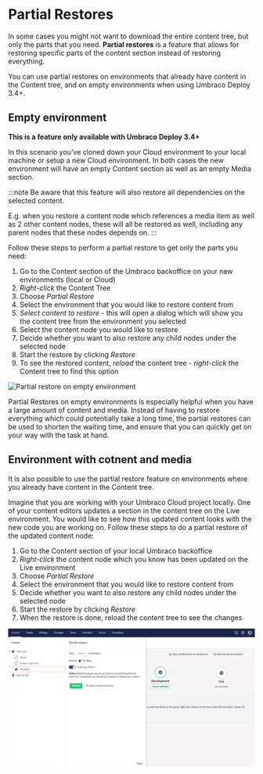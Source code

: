 # Partial Restores

In some cases you might not want to download the entire content tree, but only the parts that you need. **Partial restores** is a feature that allows for restoring specific parts of the content section instead of restoring everything.

You can use partial restores on environments that already have content in the Content tree, and on empty environments when using Umbraco Deploy 3.4+.

## Empty environment

**This is a feature only available with Umbraco Deploy 3.4+**

In this scenario you've cloned down your Cloud environment to your local machine or setup a new Cloud environment. In both cases the new environment will have an empty Content section as well as an empty Media section. 

:::note
Be aware that this feature will also restore all dependencies on the selected content.

E.g. when you restore a content node which references a media item as well as 2 other content nodes, these will all be restored as well, including any parent nodes that these nodes depends on.
:::

Follow these steps to perform a partial restore to get only the parts you need:

1. Go to the Content section of the Umbraco backoffice on your new environments (local or Cloud)
2. *Right-click* the Content Tree
3. Choose *Partial Restore*
4. Select the environment that you would like to restore content from
5. *Select content to restore* - this will open a dialog which will show you the content tree from the environment you selected
6. Select the content node you would like to restore
7. Decide whether you want to also restore any child nodes under the selected node
8. Start the restore by clicking *Restore*
9. To see the restored content, *reload* the content tree - *right-click* the Content tree to find this option

![Partial restore on empty environment](images/partialRestore-onEmpty.gif)

Partial Restores on empty environments is especially helpful when you have a large amount of content and media. Instead of having to restore everything which could potentially take a long time, the partial restores can be used to shorten the waiting time, and ensure that you can quickly get on your way with the task at hand.

## Environment with cotnent and media

It is also possible to use the partial restore feature on environments where you already have content in the Content tree.

Imagine that you are working with your Umbraco Cloud project locally. One of your content editors updates a section in the content tree on the Live environment. You would like to see how this updated content looks with the new code you are working on. Follow these steps to do a partial restore of the updated content node:

1. Go to the Content section of your local Umbraco backoffice
2. *Right-click* the content node which you know has been updated on the Live environment
3. Choose *Partial Restore*
4. Select the environment that you would like to restore content from
5. Decide whether you want to also restore any child nodes under the selected node
6. Start the restore by clicking *Restore*
7. When the restore is done, reload the content tree to see the changes

![Partial restore](images/partialRestore-onEnvWithContent.png)